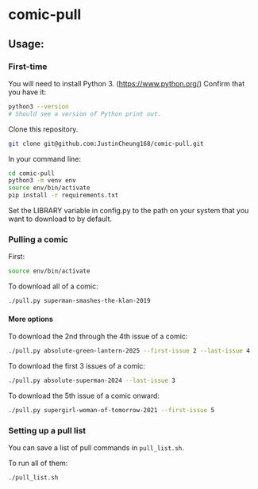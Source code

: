 # comic-pull

## Usage:

### First-time

You will need to install Python 3. (https://www.python.org/)
Confirm that you have it:
```bash
python3 --version
# Should see a version of Python print out.
```

Clone this repository.
```bash
git clone git@github.com:JustinCheung168/comic-pull.git
```

In your command line:
```bash
cd comic-pull
python3 -m venv env
source env/bin/activate
pip install -r requirements.txt
```

Set the LIBRARY variable in config.py to the path on your system that you want to download to by default.

### Pulling a comic

First:
```bash
source env/bin/activate
```

To download all of a comic:
```bash
./pull.py superman-smashes-the-klan-2019
```

#### More options

To download the 2nd through the 4th issue of a comic:
```bash
./pull.py absolute-green-lantern-2025 --first-issue 2 --last-issue 4
```

To download the first 3 issues of a comic:
```bash
./pull.py absolute-superman-2024 --last-issue 3
```

To download the 5th issue of a comic onward:
```bash
./pull.py supergirl-woman-of-tomorrow-2021 --first-issue 5
```

### Setting up a pull list

You can save a list of pull commands in `pull_list.sh`. 

To run all of them:
```bash
./pull_list.sh
```
